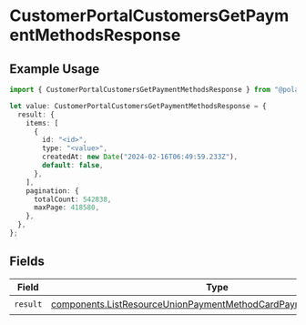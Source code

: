 # CustomerPortalCustomersGetPaymentMethodsResponse

## Example Usage

```typescript
import { CustomerPortalCustomersGetPaymentMethodsResponse } from "@polar-sh/sdk/models/operations/customerportalcustomersgetpaymentmethods.js";

let value: CustomerPortalCustomersGetPaymentMethodsResponse = {
  result: {
    items: [
      {
        id: "<id>",
        type: "<value>",
        createdAt: new Date("2024-02-16T06:49:59.233Z"),
        default: false,
      },
    ],
    pagination: {
      totalCount: 542838,
      maxPage: 418580,
    },
  },
};
```

## Fields

| Field                                                                                                                                                  | Type                                                                                                                                                   | Required                                                                                                                                               | Description                                                                                                                                            |
| ------------------------------------------------------------------------------------------------------------------------------------------------------ | ------------------------------------------------------------------------------------------------------------------------------------------------------ | ------------------------------------------------------------------------------------------------------------------------------------------------------ | ------------------------------------------------------------------------------------------------------------------------------------------------------ |
| `result`                                                                                                                                               | [components.ListResourceUnionPaymentMethodCardPaymentMethodGeneric](../../models/components/listresourceunionpaymentmethodcardpaymentmethodgeneric.md) | :heavy_check_mark:                                                                                                                                     | N/A                                                                                                                                                    |
